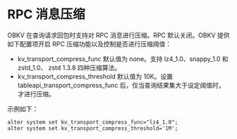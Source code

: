 # RPC 消息压缩

OBKV 在查询请求回包时支持对 RPC 消息进行压缩。RPC 默认关闭。OBKV 提供如下配置项开启 RPC 压缩功能以及控制是否进行压缩阈值：

- kv_transport_compress_func
    默认值为 none。支持 lz4_1.0、snappy_1.0 和 zstd_1.0、 zstd 1.3.8 四种压缩算法。
- kv_transport_compress_threshold
    默认值为 10K。设置 tableapi_transport_compress_func 后，仅当查询结果集大于设定阈值时，才进行压缩。

示例如下：

```shell
alter system set kv_transport_compress_func="lz4_1.0";
alter system set kv_transport_compress_threshold='1M';
```
